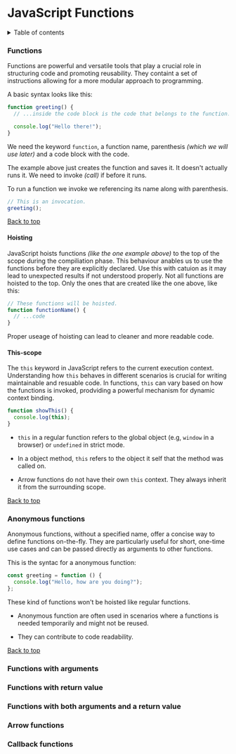 # JavaScript Functions

<details>
<summary>Table of contents</summary>

- [Functions](#functions)
  - [Hoisting](#hoisting)
  - [This-scope](#this-scope)
- [Anonymous functions](#anonymous-functions)
- [Functions with arguments](#functions-with-arguments)
- [Functions with return value](#functions-with-return-value)
- [Functions with both arguments and a return value](#functions-with-both-arguments-and-a-return-value)
- [Arrow functions](#arrow-functions)
- [Callback functions](#callback-functions)

</details>

### Functions

Functions are powerful and versatile tools that play a crucial role in structuring code and promoting reusability. They containt a set of instructions allowing for a more modular approach to programming.

A basic syntax looks like this:

```js
function greeting() {
  // ...inside the code block is the code that belongs to the function.

  console.log("Hello there!");
}
```

We need the keyword `function`, a function name, parenthesis _(which we will use later)_ and a code block with the code.

The example above just creates the function and saves it. It doesn't actually runs it. We need to invoke _(call)_ if before it runs.

To run a function we invoke we referencing its name along with parenthesis.

```js
// This is an invocation.
greeting();
```

[Back to top](#javascript-functions)

#### Hoisting

JavaScript hoists functions _(like the one example above)_ to the top of the scope during the compiliation phase. This behaviour anables us to use the functions before they are explicitly declared. Use this with catuion as it may lead to unexpected results if not understood properly. Not all functions are hoisted to the top. Only the ones that are created like the one above, like this:

```js
// These functions will be hoisted.
function functionName() {
  // ...code
}
```

Proper useage of hoisting can lead to cleaner and more readable code.

#### This-scope

The `this` keyword in JavaScript refers to the current execution context. Understanding how `this` behaves in different scenarios is crucial for writing maintainable and resuable code. In functions, `this` can vary based on how the functions is invoked, prodviding a powerful mechanism for dynamic context binding.

```js
function showThis() {
  console.log(this);
}
```

- `this` in a regular function refers to the global object (e.g, `window` in a browser) or `undefined` in strict mode.

- In a object method, `this` refers to the object it self that the method was called on.
- Arrow functions do not have their own `this` context. They always inherit it from the surrounding scope.

[Back to top](#javascript-functions)

### Anonymous functions

Anonymous functions, without a specified name, offer a concise way to define functions on-the-fly. They are particularly useful for short, one-time use cases and can be passed directly as arguments to other functions.

This is the syntac for a anonymous function:

```js
const greeting = function () {
  console.log("Hello, how are you doing?");
};
```

These kind of functions won't be hoisted like regular functions.

- Anonymous function are often used in scenarios where a functions is needed temporarily and might not be reused.

- They can contribute to code readability.

[Back to top](#javascript-functions)

### Functions with arguments

### Functions with return value

### Functions with both arguments and a return value

### Arrow functions

### Callback functions
